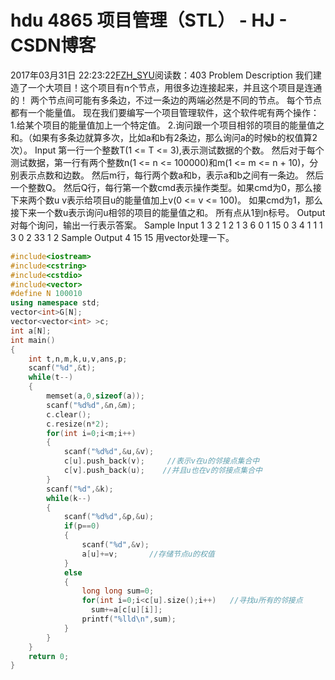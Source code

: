 # hdu  4865  项目管理（STL） - HJ - CSDN博客
2017年03月31日 22:23:22[FZH_SYU](https://me.csdn.net/feizaoSYUACM)阅读数：403
Problem Description 
我们建造了一个大项目！这个项目有n个节点，用很多边连接起来，并且这个项目是连通的！ 
两个节点间可能有多条边，不过一条边的两端必然是不同的节点。 
每个节点都有一个能量值。
现在我们要编写一个项目管理软件，这个软件呢有两个操作： 
1.给某个项目的能量值加上一个特定值。 
2.询问跟一个项目相邻的项目的能量值之和。（如果有多条边就算多次，比如a和b有2条边，那么询问a的时候b的权值算2次）。
Input 
第一行一个整数T(1 <= T <= 3),表示测试数据的个数。 
然后对于每个测试数据，第一行有两个整数n(1 <= n <= 100000)和m(1 <= m <= n + 10)，分别表示点数和边数。
然后m行，每行两个数a和b，表示a和b之间有一条边。 
然后一个整数Q。
然后Q行，每行第一个数cmd表示操作类型。如果cmd为0，那么接下来两个数u v表示给项目u的能量值加上v(0 <= v <= 100)。 
如果cmd为1，那么接下来一个数u表示询问u相邻的项目的能量值之和。
所有点从1到n标号。
Output 
对每个询问，输出一行表示答案。
Sample Input
1 
3 2 
1 2 
1 3 
6 
0 1 15 
0 3 4 
1 1 
1 3 
0 2 33 
1 2
Sample Output
4 
15 
15
用vector处理一下。
```cpp
#include<iostream>
#include<cstring>
#include<cstdio>
#include<vector>
#define N 100010 
using namespace std;
vector<int>G[N];
vector<vector<int> >c;
int a[N];
int main()
{
    int t,n,m,k,u,v,ans,p;
    scanf("%d",&t);
    while(t--)
    {
        memset(a,0,sizeof(a));
        scanf("%d%d",&n,&m);
        c.clear();
        c.resize(n*2);
        for(int i=0;i<m;i++)
        {
            scanf("%d%d",&u,&v);
            c[u].push_back(v);     //表示v在u的邻接点集合中 
            c[v].push_back(u);    //并且u也在v的邻接点集合中 
        }
        scanf("%d",&k);
        while(k--)
        {
            scanf("%d%d",&p,&u);
            if(p==0)
            {
                scanf("%d",&v);
                a[u]+=v;       //存储节点u的权值 
            }
            else
            {
                long long sum=0;
                for(int i=0;i<c[u].size();i++)   //寻找u所有的邻接点 
                  sum+=a[c[u][i]];
                printf("%lld\n",sum);
            }
        }
    }
    return 0;
}
```
